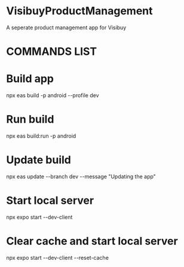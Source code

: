 # VisibuyProductManagement
A seperate product management app for Visibuy

# COMMANDS LIST
# Build app
npx eas build -p android --profile dev

# Run build
npx eas build:run -p android

# Update build
npx eas update --branch dev --message "Updating the app"

# Start local server
npx expo start --dev-client

# Clear cache and start local server
npx expo start --dev-client --reset-cache
